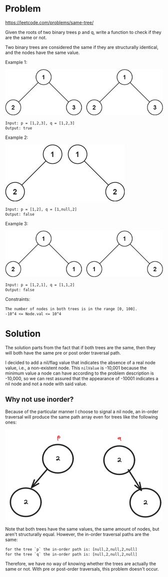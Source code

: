 # Problem
https://leetcode.com/problems/same-tree/

Given the roots of two binary trees p and q, write a function to check if they are the same or not.

Two binary trees are considered the same if they are structurally identical, and the nodes have the same value.



Example 1:

![img_1.png](img_1.png)

    Input: p = [1,2,3], q = [1,2,3]
    Output: true

Example 2:

![img_2.png](img_2.png)

    Input: p = [1,2], q = [1,null,2]
    Output: false

Example 3:

![img_3.png](img_3.png)

    Input: p = [1,2,1], q = [1,1,2]
    Output: false



Constraints:

    The number of nodes in both trees is in the range [0, 100].
    -10^4 <= Node.val <= 10^4

# Solution
The solution parts from the fact that if both trees are the same, then they will both have the same pre or post order traversal path. 

I decided to add a nil/flag value that indicates the absence of a real node value, i.e., a non-existent node. This `nilValue` is -10,001 because the minimum value a node can have according to the problem description is -10,000, so we can rest assured that the appearance of -10001 indicates a nil node and not a node with said value.

## Why not use inorder?
Because of the particular manner I choose to signal a nil node, an in-order traversal will produce the same path array even for trees like the following ones:

![img_4.png](img_4.png)

Note that both trees have the same values, the same amount of nodes, but aren't structurally equal. However, the in-order traversal paths are the same:

    for the tree `p` the in-order path is: [null,2,null,2,null]
    for the tree `q` the in-order path is: [null,2,null,2,null]

Therefore, we have no way of knowing whether the trees are actually the same or not. With pre or post-order traversals, this problem doesn't occur. 